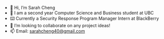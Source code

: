 - 👋 Hi, I’m Sarah Cheng
- 👀 I am a second year Computer Science and Business student at UBC
- ⌨️ Currently a Security Response Program Manager Intern at BlackBerry
- 💞️ I’m looking to collaborate on any project ideas! 
- 📫 Email: sarahcheng40@gmail.com        

<!---
sarahhcheng/sarahhcheng is a ✨ special ✨ repository because its `README.md` (this file) appears on your GitHub profile.
You can click the Preview link to take a look at your changes.
--->
